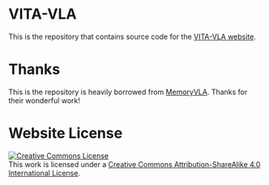 # VITA-VLA

This is the repository that contains source code for the [VITA-VLA website](https://ltbai.github.io/VITA-VLA/).

# Thanks

This is the repository is heavily borrowed from <a href="https://shihao1895.github.io/MemoryVLA/">MemoryVLA</a>. Thanks for their wonderful work!

# Website License

<a rel="license" href="http://creativecommons.org/licenses/by-sa/4.0/"> 
<img alt="Creative Commons License" style="border-width:0" src="https://i.creativecommons.org/l/by-sa/4.0/88x31.png" />
</a><br />This work is licensed under a <a rel="license" href="http://creativecommons.org/licenses/by-sa/4.0/">Creative Commons Attribution-ShareAlike 4.0 International License</a>.
